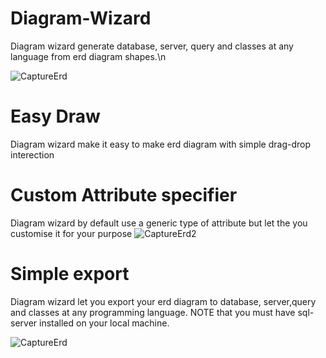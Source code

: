 # Diagram-Wizard
Diagram wizard generate database, server, query and classes at any language from erd diagram shapes.\n

![CaptureErd](https://user-images.githubusercontent.com/86796339/171648254-689f37ae-0466-4f17-a353-78f8e3cf608b.PNG)

# Easy Draw
Diagram wizard make it easy to make erd diagram with simple drag-drop interection

# Custom Attribute specifier

Diagram wizard by default use a generic type of attribute but let the you customise it for your purpose
![CaptureErd2](https://user-images.githubusercontent.com/86796339/171649228-5ab7db17-38fe-42d6-8025-9aa6ec4d3c64.PNG)

# Simple export 

Diagram wizard let you export your erd diagram to database, server,query and classes at any programming language.
NOTE that you must have sql-server installed on your local machine.

![CaptureErd](https://user-images.githubusercontent.com/86796339/171650870-99521f28-6240-4285-82ff-9040c1a78524.PNG)
